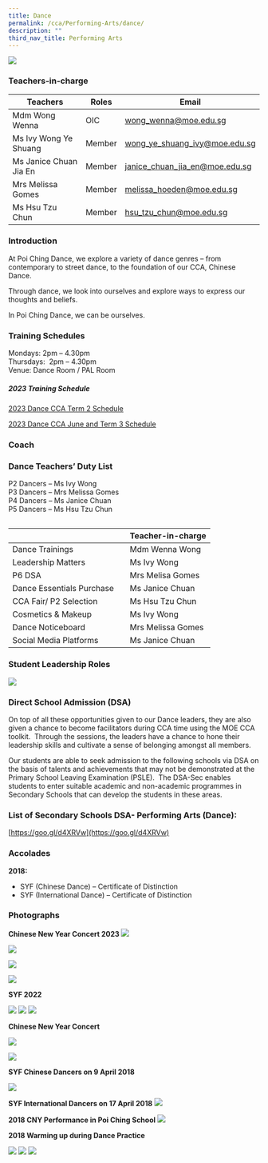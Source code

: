 ```yaml
---
title: Dance
permalink: /cca/Performing-Arts/dance/
description: ""
third_nav_title: Performing Arts
---
```

![](/images/2018-Dance-Leaders_FY.jpg)

### Teachers-in-charge



| Teachers | Roles | Email |
| -------- | -------- | -------- |
| Mdm Wong Wenna     | OIC    | wong_wenna@moe.edu.sg |
| Ms Ivy Wong Ye Shuang      | Member    | wong_ye_shuang_ivy@moe.edu.sg |
|  Ms Janice Chuan Jia En     | Member    | janice_chuan_jia_en@moe.edu.sg |
|  Mrs Melissa Gomes     | Member    | melissa_hoeden@moe.edu.sg |
|  Ms Hsu Tzu Chun     | Member    | hsu_tzu_chun@moe.edu.sg |


### Introduction

At Poi Ching Dance, we explore a variety of dance genres – from contemporary to street dance, to the foundation of our CCA, Chinese Dance.

Through dance, we look into ourselves and explore ways to express our thoughts and beliefs.

In Poi Ching Dance, we can be ourselves.


### Training Schedules


Mondays: 2pm – 4.30pm <br>
Thursdays:&nbsp; 2pm – 4.30pm <br>
Venue: Dance Room / PAL Room



##### **2023 Training Schedule**

[2023 Dance CCA Term 2 Schedule]()

[2023 Dance CCA June and Term 3 Schedule]()

### Coach



### Dance Teachers’ Duty List

P2 Dancers – Ms Ivy Wong <br>
P3 Dancers – Mrs Melissa Gomes <br>
P4 Dancers – Ms Janice Chuan <br>
P5 Dancers – Ms Hsu Tzu Chun<br>

```
```

| | | Teacher-in-charge |
| -------- | -------- | -------- |
| Dance Trainings  |   | Mdm Wenna Wong|
| Leadership Matters  |   | Ms Ivy Wong|
| P6 DSA |   | Mrs Melisa Gomes|
| Dance Essentials Purchase |   | Ms Janice Chuan|
| CCA Fair/ P2 Selection  |   | Ms Hsu Tzu Chun|
| Cosmetics &amp; Makeup |   | Ms Ivy Wong|
| Dance Noticeboard |   |Mrs Melissa Gomes|
| Social Media Platforms  |   | Ms Janice Chuan|


### Student Leadership Roles

![](/images/Dance%20CCA%20Leaders.png)


### Direct School Admission (DSA)

On top of all these opportunities given to our Dance leaders, they are also given a chance to become facilitators during CCA time using the MOE CCA toolkit.&nbsp; Through the sessions, the leaders have a chance to hone their leadership skills and cultivate a sense of belonging amongst all members.

Our students are able to seek admission to the following schools via DSA on the basis of talents and achievements that may not be demonstrated at the Primary School Leaving Examination (PSLE).&nbsp; The DSA-Sec enables students to enter suitable academic and non-academic programmes in Secondary Schools that can develop the students in these areas.&nbsp;

### List of Secondary Schools DSA- Performing Arts (Dance):

[https://goo.gl/d4XRVw](https://goo.gl/d4XRVw)

### Accolades

**2018:**

*   SYF (Chinese Dance) – Certificate of Distinction
*   SYF (International Dance) – Certificate of Distinction

### Photographs
**Chinese New Year Concert 2023**
![](/images/ch%20dance%20CNY%201.jpg)

![](/images/ch%20dance%20CNY2.jpg)

![](/images/ch%20dance%20CNY%203.jpg)

![](/images/ch%20dance%20cny%204.jpg)


**SYF 2022**

![](/images/SYF-2022-Chinese-Dance-A-768x432.jpg)
![](/images/SYF-2022-Chinese-Dance-B-768x432.jpg)
![](/images/SYF-2022-International-Dance-768x576.jpg)

**Chinese New Year Concert**

![](/images/CD2021.png)



![](/images/dance1.jpg)

**SYF Chinese Dancers on 9 April 2018**

![](/images/dance2.jpg)

**SYF International Dancers on 17 April 2018**
![](/images/ch_2.jpg)

**2018 CNY Performance in Poi Ching School**
![](/images/ch_3.jpg)

**2018&nbsp;Warming up during Dance Practice**

![](/images/ch4.jpg)
![](/images/ch5.jpg)
![](/images/ch6.jpg)